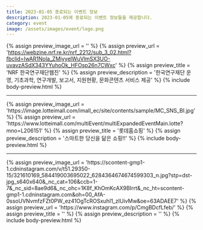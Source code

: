 ```yaml
---
title: 2023-01-05 종료되는 이벤트 정보
description: 2023-01-05에 종료되는 이벤트 정보들을 제공합니다.
category: event
image: /assets/images/event/logo.png
---
```

{% assign preview_image_url = '' %}
{% assign preview_url = 'https://webzine.nrf.re.kr/nrf_2212/sub_3_02.html?fbclid=IwAR1Nola_ZMiyyelWuVlmSX3UO-uvavzASdX343YYuhoOk_HFOsp26n7CWxc' %}
{% assign preview_title = 'NRF 한국연구재단웹진' %}
{% assign preview_description = '한국연구재단 운영, 기초과학, 연구개발, 보고서, 지원현황, 문화콘텐츠 서비스 제공' %}
{% include body-preview.html %}
<hr>{% assign preview_image_url = 'https://image.lotteimall.com/imall_ec/site/contents/sample/MC_SNS_BI.jpg' %}
{% assign preview_url = 'https://www.lotteimall.com/multiEvent/multiExpandedEventMain.lotte?mno=L206151' %}
{% assign preview_title = '롯데홈쇼핑' %}
{% assign preview_description = '스마트한 당신을 닮은 쇼핑!!' %}
{% include body-preview.html %}
<hr>{% assign preview_image_url = 'https://scontent-gmp1-1.cdninstagram.com/v/t51.29350-15/321610169_584419003695022_6284364674674599303_n.jpg?stp=dst-jpg_s640x640&amp;_nc_cat=106&amp;ccb=1-7&amp;_nc_sid=8ae9d6&amp;_nc_ohc=1K8f_KhOmKcAX9BIrrt&amp;_nc_ht=scontent-gmp1-1.cdninstagram.com&amp;oh=00_AfA-0ssoUVNvmfzFZt0PW_ez41OgTcROSxuhI1_zIUivMw&amp;oe=63ADAEE7' %}
{% assign preview_url = 'https://www.instagram.com/p/CmgBDcfLfeb/' %}
{% assign preview_title = '' %}
{% assign preview_description = '' %}
{% include body-preview.html %}